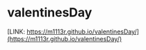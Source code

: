 # valentinesDay

[LINK: https://m1113r.github.io/valentinesDay/](https://m1113r.github.io/valentinesDay/)
